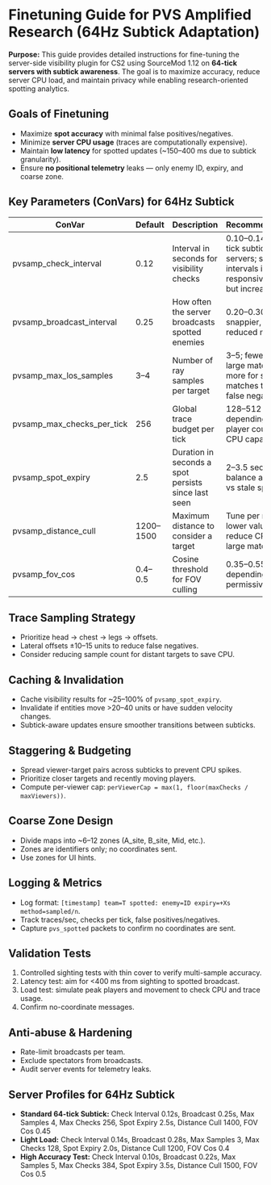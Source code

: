 # Finetuning Guide for PVS Amplified Research (64Hz Subtick Adaptation)

**Purpose:**
This guide provides detailed instructions for fine-tuning the server-side visibility plugin for CS2 using SourceMod 1.12 on **64-tick servers with subtick awareness**. The goal is to maximize accuracy, reduce server CPU load, and maintain privacy while enabling research-oriented spotting analytics.

## Goals of Finetuning

* Maximize **spot accuracy** with minimal false positives/negatives.
* Minimize **server CPU usage** (traces are computationally expensive).
* Maintain **low latency** for spotted updates (~150–400 ms due to subtick granularity).
* Ensure **no positional telemetry** leaks — only enemy ID, expiry, and coarse zone.

## Key Parameters (ConVars) for 64Hz Subtick

| ConVar                     | Default   | Description                                         | Recommendations                                                                                  |
| -------------------------- | --------- | --------------------------------------------------- | ------------------------------------------------------------------------------------------------ |
| pvsamp_check_interval      | 0.12      | Interval in seconds for visibility checks           | 0.10–0.14 for 64-tick subtick servers; smaller intervals improve responsiveness but increase CPU |
| pvsamp_broadcast_interval  | 0.25      | How often the server broadcasts spotted enemies     | 0.20–0.30; lower = snappier, higher = reduced messages                                           |
| pvsamp_max_los_samples     | 3–4       | Number of ray samples per target                    | 3–5; fewer for large matches, more for small matches to reduce false negatives                   |
| pvsamp_max_checks_per_tick | 256       | Global trace budget per tick                        | 128–512 depending on player count and CPU capacity                                               |
| pvsamp_spot_expiry         | 2.5       | Duration in seconds a spot persists since last seen | 2–3.5 seconds, balance accuracy vs stale spots                                                   |
| pvsamp_distance_cull       | 1200–1500 | Maximum distance to consider a target               | Tune per map, lower values reduce CPU on large matches                                           |
| pvsamp_fov_cos             | 0.4–0.5   | Cosine threshold for FOV culling                    | 0.35–0.55 depending on permissiveness                                                            |

## Trace Sampling Strategy

* Prioritize head → chest → legs → offsets.
* Lateral offsets ±10–15 units to reduce false negatives.
* Consider reducing sample count for distant targets to save CPU.

## Caching & Invalidation

* Cache visibility results for ~25–100% of `pvsamp_spot_expiry`.
* Invalidate if entities move >20–40 units or have sudden velocity changes.
* Subtick-aware updates ensure smoother transitions between subticks.

## Staggering & Budgeting

* Spread viewer-target pairs across subticks to prevent CPU spikes.
* Prioritize closer targets and recently moving players.
* Compute per-viewer cap: `perViewerCap = max(1, floor(maxChecks / maxViewers))`.

## Coarse Zone Design

* Divide maps into ~6–12 zones (A_site, B_site, Mid, etc.).
* Zones are identifiers only; no coordinates sent.
* Use zones for UI hints.

## Logging & Metrics

* Log format: `[timestamp] team=T spotted: enemy=ID expiry=+Xs method=sampled/n`.
* Track traces/sec, checks per tick, false positives/negatives.
* Capture `pvs_spotted` packets to confirm no coordinates are sent.

## Validation Tests

1. Controlled sighting tests with thin cover to verify multi-sample accuracy.
2. Latency test: aim for <400 ms from sighting to spotted broadcast.
3. Load test: simulate peak players and movement to check CPU and trace usage.
4. Confirm no-coordinate messages.

## Anti-abuse & Hardening

* Rate-limit broadcasts per team.
* Exclude spectators from broadcasts.
* Audit server events for telemetry leaks.

## Server Profiles for 64Hz Subtick

* **Standard 64-tick Subtick:** Check Interval 0.12s, Broadcast 0.25s, Max Samples 4, Max Checks 256, Spot Expiry 2.5s, Distance Cull 1400, FOV Cos 0.45
* **Light Load:** Check Interval 0.14s, Broadcast 0.28s, Max Samples 3, Max Checks 128, Spot Expiry 2.0s, Distance Cull 1200, FOV Cos 0.4
* **High Accuracy Test:** Check Interval 0.10s, Broadcast 0.22s, Max Samples 5, Max Checks 384, Spot Expiry 3.5s, Distance Cull 1500, FOV Cos 0.5
